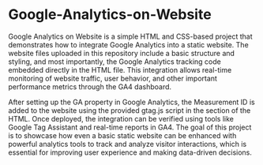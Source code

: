 # Google-Analytics-on-Website

Google Analytics on Website is a simple HTML and CSS-based project that demonstrates how to integrate Google Analytics into a static website. The website files uploaded in this repository include a basic structure and styling, and most importantly, the Google Analytics tracking code embedded directly in the HTML file. This integration allows real-time monitoring of website traffic, user behavior, and other important performance metrics through the GA4 dashboard.

After setting up the GA property in Google Analytics, the Measurement ID is added to the website using the provided gtag.js script in the <head> section of the HTML. Once deployed, the integration can be verified using tools like Google Tag Assistant and real-time reports in GA4. The goal of this project is to showcase how even a basic static website can be enhanced with powerful analytics tools to track and analyze visitor interactions, which is essential for improving user experience and making data-driven decisions.

